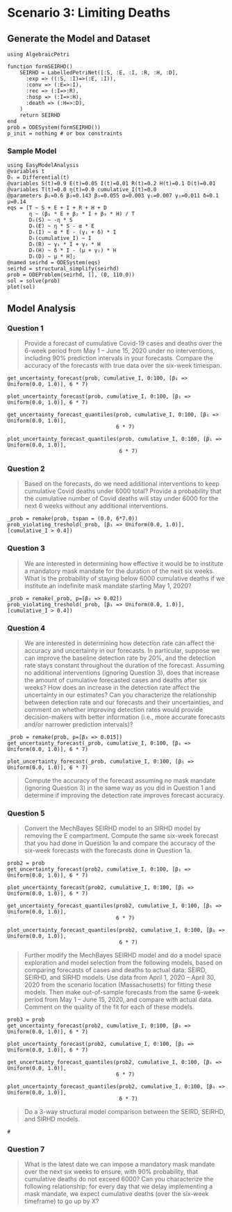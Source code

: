 # Scenario 3: Limiting Deaths

## Generate the Model and Dataset

```@example scenario3
using AlgebraicPetri

function formSEIRHD()
    SEIRHD = LabelledPetriNet([:S, :E, :I, :R, :H, :D],
      :exp => ((:S, :I)=>(:E, :I)),
      :conv => (:E=>:I),
      :rec => (:I=>:R),
      :hosp => (:I=>:H),
      :death => (:H=>:D),
    )
    return SEIRHD
end
prob = ODESystem(formSEIRHD())
p_init = nothing # or box constraints
```

### Sample Model

```@example scenario3
using EasyModelAnalysis
@variables t
Dₜ = Differential(t)
@variables S(t)=0.9 E(t)=0.05 I(t)=0.01 R(t)=0.2 H(t)=0.1 D(t)=0.01
@variables T(t)=0.0 η(t)=0.0 cumulative_I(t)=0.0
@parameters β₁=0.6 β₂=0.143 β₃=0.055 α=0.003 γ₁=0.007 γ₂=0.011 δ=0.1 μ=0.14
eqs = [T ~ S + E + I + R + H + D
       η ~ (β₁ * E + β₂ * I + β₃ * H) / T
       Dₜ(S) ~ -η * S
       Dₜ(E) ~ η * S - α * E
       Dₜ(I) ~ α * E - (γ₁ + δ) * I
       Dₜ(cumulative_I) ~ I
       Dₜ(R) ~ γ₁ * I + γ₂ * H
       Dₜ(H) ~ δ * I - (μ + γ₂) * H
       Dₜ(D) ~ μ * H];
@named seirhd = ODESystem(eqs)
seirhd = structural_simplify(seirhd)
prob = ODEProblem(seirhd, [], (0, 110.0))
sol = solve(prob)
plot(sol)
```

## Model Analysis

### Question 1

> Provide a forecast of cumulative Covid-19 cases and deaths over the 6-week period from May 1 – June 15, 2020 under no interventions, including 90% prediction intervals in your forecasts. Compare the accuracy of the forecasts with true data over the six-week timespan.

```@example scenario3
get_uncertainty_forecast(prob, cumulative_I, 0:100, [β₁ => Uniform(0.0, 1.0)], 6 * 7)
```

```@example scenario3
plot_uncertainty_forecast(prob, cumulative_I, 0:100, [β₁ => Uniform(0.0, 1.0)], 6 * 7)
```

```@example scenario3
get_uncertainty_forecast_quantiles(prob, cumulative_I, 0:100, [β₁ => Uniform(0.0, 1.0)],
                                   6 * 7)
```

```@example scenario3
plot_uncertainty_forecast_quantiles(prob, cumulative_I, 0:100, [β₁ => Uniform(0.0, 1.0)],
                                    6 * 7)
```

### Question 2

> Based on the forecasts, do we need additional interventions to keep cumulative Covid deaths under 6000 total? Provide a probability that the cumulative number of Covid deaths will stay under 6000 for the next 6 weeks without any additional interventions.

```@example scenario3
_prob = remake(prob, tspan = (0.0, 6*7.0))
prob_violating_treshold(_prob, [β₁ => Uniform(0.0, 1.0)], [cumulative_I > 0.4])
```

### Question 3

> We are interested in determining how effective it would be to institute a mandatory mask mandate for the duration of the next six weeks. What is the probability of staying below 6000 cumulative deaths if we institute an indefinite mask mandate starting May 1, 2020?

```@example scenario3
_prob = remake(_prob, p=[β₂ => 0.02])
prob_violating_treshold(_prob, [β₁ => Uniform(0.0, 1.0)], [cumulative_I > 0.4])
```

### Question 4

> We are interested in determining how detection rate can affect the accuracy and uncertainty in our forecasts. In particular, suppose we can improve the baseline detection rate by 20%, and the detection rate stays constant throughout the duration of the forecast. Assuming no additional interventions (ignoring Question 3), does that increase the amount of cumulative forecasted cases and deaths after six weeks? How does an increase in the detection rate affect the uncertainty in our estimates? Can you characterize the relationship between detection rate and our forecasts and their uncertainties, and comment on whether improving detection rates would provide decision-makers with better information (i.e., more accurate forecasts and/or narrower prediction intervals)?

```@example scenario3
_prob = remake(prob, p=[β₃ => 0.015])
get_uncertainty_forecast(_prob, cumulative_I, 0:100, [β₁ => Uniform(0.0, 1.0)], 6 * 7)
```

```@example scenario3
plot_uncertainty_forecast(_prob, cumulative_I, 0:100, [β₁ => Uniform(0.0, 1.0)], 6 * 7)
```

> Compute the accuracy of the forecast assuming no mask mandate (ignoring Question 3) in the same way as you did in Question 1 and determine if improving the detection rate improves forecast accuracy.


### Question 5

> Convert the MechBayes SEIRHD model to an SIRHD model by removing the E compartment. Compute the same six-week forecast that you had done in Question 1a and compare the accuracy of the six-week forecasts with the forecasts done in Question 1a.

```@example scenario3
prob2 = prob
get_uncertainty_forecast(prob2, cumulative_I, 0:100, [β₁ => Uniform(0.0, 1.0)], 6 * 7)
```

```@example scenario3
plot_uncertainty_forecast(prob2, cumulative_I, 0:100, [β₁ => Uniform(0.0, 1.0)], 6 * 7)
```

```@example scenario3
get_uncertainty_forecast_quantiles(prob2, cumulative_I, 0:100, [β₁ => Uniform(0.0, 1.0)],
                                   6 * 7)
```

```@example scenario3
plot_uncertainty_forecast_quantiles(prob2, cumulative_I, 0:100, [β₁ => Uniform(0.0, 1.0)],
                                    6 * 7)
```

> Further modify the MechBayes SEIRHD model and do a model space exploration and model selection from the following models, based on comparing forecasts of cases and deaths to actual data: SEIRD, SEIRHD, and SIRHD models. Use data from April 1, 2020 – April 30, 2020 from the scenario location (Massachusetts) for fitting these models.  Then make out-of-sample forecasts from the same 6-week period from May 1 – June 15, 2020, and compare with actual data. Comment on the quality of the fit for each of these models.

```@example scenario3
prob3 = prob
get_uncertainty_forecast(prob2, cumulative_I, 0:100, [β₁ => Uniform(0.0, 1.0)], 6 * 7)
```

```@example scenario3
plot_uncertainty_forecast(prob2, cumulative_I, 0:100, [β₁ => Uniform(0.0, 1.0)], 6 * 7)
```

```@example scenario3
get_uncertainty_forecast_quantiles(prob2, cumulative_I, 0:100, [β₁ => Uniform(0.0, 1.0)],
                                   6 * 7)
```

```@example scenario3
plot_uncertainty_forecast_quantiles(prob2, cumulative_I, 0:100, [β₁ => Uniform(0.0, 1.0)],
                                    6 * 7)
```

> Do a 3-way structural model comparison between the SEIRD, SEIRHD, and SIRHD models.

```@example scenario3
# 
```

### Question 7

> What is the latest date we can impose a mandatory mask mandate over the next six weeks to ensure, with 90% probability, that cumulative deaths do not exceed 6000? Can you characterize the following relationship: for every day that we delay implementing a mask mandate, we expect cumulative deaths (over the six-week timeframe) to go up by X?
